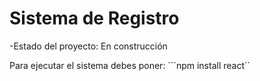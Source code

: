 <h1>Sistema de Registro</h1>

-Estado del proyecto: En construcción

Para ejecutar el sistema debes poner:
´´´npm install react´´
